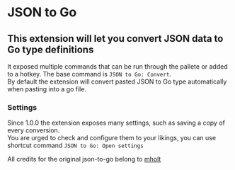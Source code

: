 # JSON to Go

## This extension will let you convert JSON data to Go type definitions

It exposed multiple commands that can be run through the pallete or added to a hotkey. The base command is `JSON to Go: Convert`.  
By default the extension will convert pasted JSON to Go type automatically when pasting into a go file.

### Settings

Since 1.0.0 the extension exposes many settings, such as saving a copy of every conversion.  
You are urged to check and configure them to your likings, you can use shortcut command `JSON to Go: Open settings`

All credits for the original json-to-go belong to [mholt](https://github.com/mholt/)
